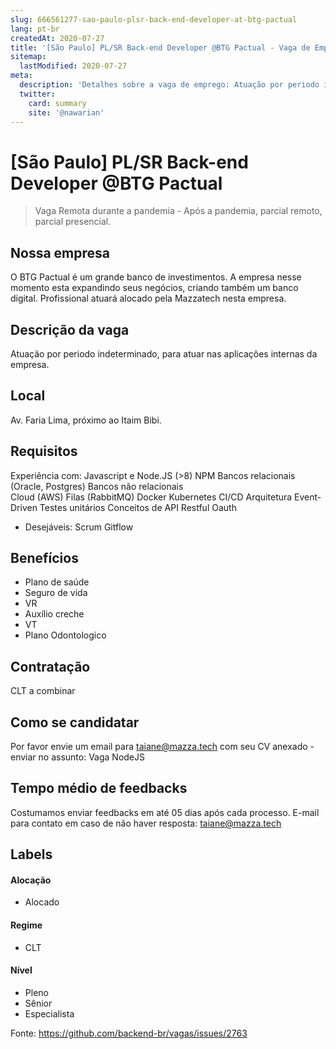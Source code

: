 ```yaml
---
slug: 666561277-sao-paulo-plsr-back-end-developer-at-btg-pactual
lang: pt-br
createdAt: 2020-07-27
title: '[São Paulo] PL/SR Back-end Developer @BTG Pactual - Vaga de Emprego'
sitemap:
  lastModified: 2020-07-27
meta:
  description: 'Detalhes sobre a vaga de emprego: Atuação por periodo indeterminado, para atuar nas aplicações internas da empresa.'
  twitter:
    card: summary
    site: '@nawarian'
---
```


# [São Paulo] PL/SR Back-end Developer @BTG Pactual

> Vaga Remota durante a pandemia - Após a pandemia, parcial remoto, parcial presencial.

## Nossa empresa
O BTG Pactual é um grande banco de investimentos. A empresa nesse momento esta expandindo seus negócios, criando também um banco digital. Profissional atuará alocado pela Mazzatech nesta empresa.

## Descrição da vaga
Atuação por periodo indeterminado, para atuar nas aplicações internas da empresa.

## Local
Av. Faria Lima, próximo ao Itaim Bibi.

## Requisitos
Experiência com: Javascript e Node.JS (>8)
NPM
Bancos relacionais (Oracle, Postgres)
Bancos não relacionais    
Cloud (AWS)
Filas (RabbitMQ)
Docker
Kubernetes
CI/CD
Arquitetura Event-Driven
Testes unitários
Conceitos de API Restful
Oauth

- Desejáveis:
Scrum
Gitflow

## Benefícios
- Plano de saúde
- Seguro de vida
- VR
- Auxílio creche
- VT
- Plano Odontologico

## Contratação
CLT a combinar

## Como se candidatar
Por favor envie um email para taiane@mazza.tech com seu CV anexado - enviar no assunto: Vaga NodeJS

## Tempo médio de feedbacks
Costumamos enviar feedbacks em até 05 dias após cada processo.
E-mail para contato em caso de não haver resposta: taiane@mazza.tech

## Labels

#### Alocação
- Alocado

#### Regime
- CLT

#### Nível
- Pleno
- Sênior
- Especialista




Fonte: https://github.com/backend-br/vagas/issues/2763